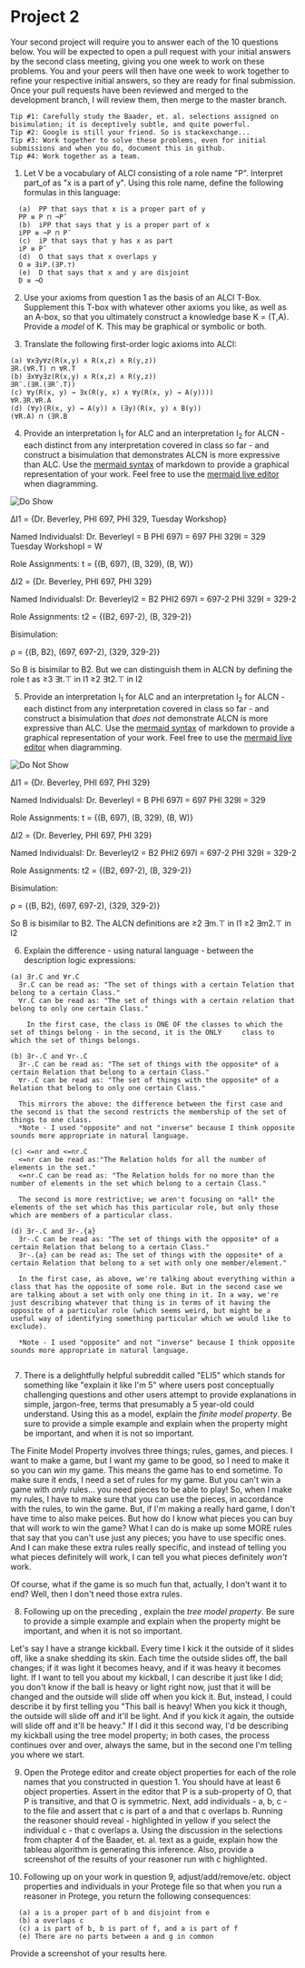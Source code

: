 # Project 2

Your second project will require you to answer each of the 10 questions below.  You will be expected to open a pull request with your initial answers by the second class meeting, giving you one week to work on these problems. You and your peers will then have one week to work together to refine your respective initial answers, so they are ready for final submission. Once your pull requests have been reviewed and merged to the development branch, I will review them, then merge to the master branch. 

```
Tip #1: Carefully study the Baader, et. al. selections assigned on bisimulation; it is deceptively subtle, and quite powerful. 
Tip #2: Google is still your friend. So is stackexchange...
Tip #3: Work together to solve these problems, even for initial submissions and when you do, document this in github. 
Tip #4: Work together as a team. 
```

1. Let V be a vocabulary of ALCI consisting of a role name "P". Interpret part_of as "x is a part of y". Using this role name, define the following formulas in this language:
```
  (a)  PP that says that x is a proper part of y
  PP ≡ P ⊓ ¬P¯
  (b)  iPP that says that y is a proper part of x
  iPP ≡ ¬P ⊓ P¯
  (c)  iP that says that y has x as part 
  iP ≡ P¯
  (d)  O that says that x overlaps y
  O ≡ ∃iP.(∃P.⊤)
  (e)  D that says that x and y are disjoint
  D ≡ ¬O
```

2. Use your axioms from question 1 as the basis of an ALCI T-Box. Supplement this T-box with whatever other axioms you like, as well as an A-box, so that you ultimately construct a knowledge base K = (T,A). Provide a _model_ of K. This may be graphical or symbolic or both. 

3. Translate the following first-order logic axioms into ALCI: 
```
(a) ∀x∃y∀z(R(x,y) ∧ R(x,z) ∧ R(y,z))
∃R.(∀R.T) ⊓ ∀R.T
(b) ∃x∀y∃z(R(x,y) ∧ R(x,z) ∧ R(y,z))
∃R¯.(∃R.(∃R¯.T))
(c) ∀y(R(x, y) → ∃x(R(y, x) ∧ ∀y(R(x, y) → A(y))))
∀R.∃R.∀R.A
(d) (∀y)(R(x, y) → A(y)) ∧ (∃y)(R(x, y) ∧ B(y))
(∀R.A) ⊓ (∃R.B
```
4. Provide an interpretation I<sub>1</sub> for ALC and an interpretation I<sub>2</sub> for ALCN - each distinct from any interpretation covered in class so far - and construct a bisimulation that demonstrates ALCN is more expressive than ALC. Use the [mermaid syntax](https://github.com/mermaid-js/mermaid) of markdown to provide a graphical representation of your work. Feel free to use the [mermaid live editor](https://mermaid.live/) when diagramming.

![Do Show](https://user-images.githubusercontent.com/123899465/221320823-8e809616-c35d-46e8-b8b9-da6482ea83f7.png)


ΔI1 = {Dr. Beverley, PHI 697, PHI 329, Tuesday Workshop}

Named IndividualsI:
Dr. BeverleyI = B
PHI 697I = 697
PHI 329I = 329
Tuesday WorkshopI = W

Role Assignments:
t = {(B, 697), (B, 329), (B, W)}


ΔI2 = {Dr. Beverley, PHI 697, PHI 329}

Named IndividualsI:
Dr. BeverleyI2 = B2
PHI2 697I = 697-2
PHI 329I = 329-2

Role Assignments:
t2 = {(B2, 697-2),  (B, 329-2)}

Bisimulation:

ρ = {(B, B2), (697, 697-2), (329, 329-2)}

So B is bisimilar to B2. But we can distinguish them in ALCN by defining the role t as
≥3 ∃t.⊤
in I1
≥2 ∃t2.⊤
in I2



5. Provide an interpretation I<sub>1</sub> for ALC and an interpretation I<sub>2</sub> for ALCN - each distinct from any interpretation covered in class so far - and construct a bisimulation that _does not_ demonstrate ALCN is more expressive than ALC. Use the [mermaid syntax](https://github.com/mermaid-js/mermaid) of markdown to provide a graphical representation of your work. Feel free to use the [mermaid live editor](https://mermaid.live/) when diagramming. 


![Do Not Show](https://user-images.githubusercontent.com/123899465/221320758-a3fa6618-5e46-4661-9db0-2114bb46d5a8.png)


ΔI1 = {Dr. Beverley, PHI 697, PHI 329}

Named IndividualsI:
Dr. BeverleyI = B
PHI 697I = 697
PHI 329I = 329

Role Assignments:
t = {(B, 697), (B, 329), (B, W)}


ΔI2 = {Dr. Beverley, PHI 697, PHI 329}

Named IndividualsI:
Dr. BeverleyI2 = B2
PHI2 697I = 697-2
PHI 329I = 329-2

Role Assignments:
t2 = {(B2, 697-2),  (B, 329-2)}

Bisimulation:

ρ = {(B, B2), (697, 697-2), (329, 329-2)}

So B is bisimilar to B2. The ALCN definitions are
≥2 ∃m.⊤
in I1
≥2 ∃m2.⊤
in I2


6. Explain the difference - using natural language - between the description logic expressions:
  ```
  (a) ∃r.C and ∀r.C
    ∃r.C can be read as: "The set of things with a certain Telation that belong to a certain Class."
    ∀r.C can be read as: "The set of things with a certain relation that belong to only one certain Class."
      
      In the first case, the class is ONE OF the classes to which the set of things belong - in the second, it is the ONLY     class to which the set of things belongs.
  
  (b) ∃r-.C and ∀r-.C
    ∃r-.C can be read as: "The set of things with the opposite* of a certain Relation that belong to a certain Class."
    ∀r-.C can be read as: "The set of things with the opposite* of a Relation that belong to only one certain Class."
    
    This mirrors the above: the difference between the first case and the second is that the second restricts the membership of the set of things to one class. 
    *Note - I used "opposite" and not "inverse" because I think opposite sounds more appropriate in natural language.
    
  (c) <=nr and <=nr.C
    <=nr can be read as:"The Relation holds for all the number of elements in the set."
    <=nr.C can be read as: "The Relation holds for no more than the number of elements in the set which belong to a certain Class."
    
    The second is more restrictive; we aren't focusing on *all* the elements of the set which has this particular role, but only those which are members of a particular class.
    
  (d) ∃r-.C and ∃r-.{a} 
    ∃r-.C can be read as: "The set of things with the opposite* of a certain Relation that belong to a certain Class."
    ∃r-.{a} can be read as: The set of things with the opposite* of a certain Relation that belong to a set with only one member/element."
    
    In the first case, as above, we're talking about everything within a class that has the opposite of some role. But in the second case we are talking about a set with only one thing in it. In a way, we're just describing whatever that thing is in terms of it having the opposite of a particular role (which seems weird, but might be a useful way of identifying something particular which we would like to exclude).
    
    *Note - I used "opposite" and not "inverse" because I think opposite sounds more appropriate in natural language.
  
  
```

7. There is a delightfully helpful subreddit called "ELI5" which stands for something like "explain it like I'm 5" where users post conceptually challenging questions and other users attempt to provide explanations in simple, jargon-free, terms that presumably a 5 year-old could understand. Using this as a model, explain the _finite model property_. Be sure to provide a simple example and explain when the property might be important, and when it is not so important. 

The Finite Model Property involves three things; rules, games, and pieces. I want to make a game, but I want my game to be good, so I need to make it so you can *win* my game. This means the game has to end sometime. To make sure it ends, I need a set of rules for my game. But you can't win a game with *only* rules... you need pieces to be able to play! So, when I make my rules, I have to make sure that you can use the pieces, in accordance with the rules, to win the game. 
But, if I'm making a really hard game, I don't have time to also make peices. But how do I know what pieces you can buy that will work to win the game? What I can do is make up some MORE rules that say that you can't use just any pieces; you have to use specific ones. And I can make these extra rules really specific, and instead of telling you what pieces definitely will work, I can tell you what pieces definitely *won't* work.

Of course, what if the game is so much fun that, actually, I don't want it to end? Well, then I don't need those extra rules.


8. Following up on the preceding , explain the _tree model property_. Be sure to provide a simple example and explain when the property might be important, and when it is not so important. 

Let's say I have a strange kickball. Every time I kick it the outside of it slides off, like a snake shedding its skin. Each time the outside slides off, the ball changes; if it was light it becomes heavy, and if it was heavy it becomes light. 
If I want to tell you about my kickball, I can describe it just like I did; you don't know if the ball is heavy or light right now, just that it will be changed and the outside will slide off when you kick it.
But, instead, I could describe it by first telling you "This ball is heavy! When you kick it though, the outside will slide off and it'll be light. And if you kick it again, the outside will slide off and it'll be heavy."
If I did it this second way, I'd be describing my kickball using the tree model property; in both cases, the process continues over and over, always the same, but in the second one I'm telling you where we start.




9. Open the Protege editor and create object properties for each of the role names that you constructed in question 1. You should have at least 6 object properties. Assert in the editor that P is a sub-property of O, that P is transitive, and that O is symmetric. Next, add individuals - a, b, c - to the file and assert that c is part of a and that c overlaps b. Running the reasoner should reveal - highlighted in yellow if you select the individual c - that c overlaps a. Using the discussion in the selections from chapter 4 of the Baader, et. al. text as a guide, explain how the tableau algorithm is generating this inference. Also, provide a screenshot of the results of your reasoner run with c highlighted. 

10. Following up on your work in question 9, adjust/add/remove/etc. object properties and individuals in your Protege file so that when you run a reasoner in Protege, you return the following consequences: 
```
  (a) a is a proper part of b and disjoint from e
  (b) a overlaps c
  (c) a is part of b, b is part of f, and a is part of f
  (e) There are no parts between a and g in common
```
Provide a screenshot of your results here. 
